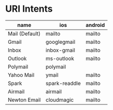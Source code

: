 # URI Intents
name | ios | android
--- | --- | ---
Mail (Default) | mailto | mailto
Gmail | googlegmail | mailto
Inbox | inbox-gmail | mailto
Outlook | ms-outlook | mailto
Polymail | polymail | 
Yahoo Mail | ymail | mailto
Spark | spark-readdle | mailto
Airmail | airmail | mailto
Newton Email | cloudmagic | mailto
